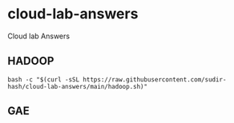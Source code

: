 # cloud-lab-answers
Cloud lab Answers



## HADOOP 
```
bash -c "$(curl -sSL https://raw.githubusercontent.com/sudir-hash/cloud-lab-answers/main/hadoop.sh)"
```

## GAE 
```

```
